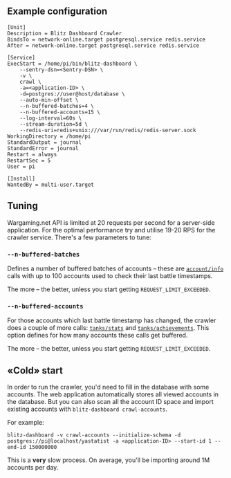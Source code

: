 ## Example configuration

```unit file (systemd)
[Unit]
Description = Blitz Dashboard Crawler
BindsTo = network-online.target postgresql.service redis.service
After = network-online.target postgresql.service redis.service

[Service]
ExecStart = /home/pi/bin/blitz-dashboard \
    --sentry-dsn=<Sentry-DSN> \
    -v \
    crawl \
    -a=<application-ID> \
    -d=postgres://user@host/database \
    --auto-min-offset \
    --n-buffered-batches=4 \
    --n-buffered-accounts=15 \
    --log-interval=60s \
    --stream-duration=5d \
    --redis-uri=redis+unix:///var/run/redis/redis-server.sock
WorkingDirectory = /home/pi
StandardOutput = journal
StandardError = journal
Restart = always
RestartSec = 5
User = pi

[Install]
WantedBy = multi-user.target
```

## Tuning

Wargaming.net API is limited at 20 requests per second for a server-side application. For the optimal performance try and utilise 19-20 RPS for the crawler service. There's a few parameters to tune:

### `--n-buffered-batches`

Defines a number of buffered batches of accounts – these are [`account/info`](https://developers.wargaming.net/reference/all/wotb/account/info/) calls with up to 100 accounts used to check their last battle timestamps.

The more – the better, unless you start getting `REQUEST_LIMIT_EXCEEDED`.

### `--n-buffered-accounts`

For those accounts which last battle timestamp has changed, the crawler does a couple of more calls: [`tanks/stats`](https://developers.wargaming.net/reference/all/wotb/tanks/stats/) and [`tanks/achievements`](https://developers.wargaming.net/reference/all/wotb/tanks/achievements/). This option defines for how many accounts these calls get buffered.

The more – the better, unless you start getting `REQUEST_LIMIT_EXCEEDED`.

## «Cold» start

In order to run the crawler, you'd need to fill in the database with some accounts. The web application automatically stores all viewed accounts in the database. But you can also scan all the account ID space and import existing accounts with `blitz-dashboard crawl-accounts`.

For example:

```shell
blitz-dashboard -v crawl-accounts --initialize-schema -d postgres://pi@localhost/yastatist -a <application-ID> --start-id 1 --end-id 150000000
```

This is a **very** slow process. On average, you'll be importing around 1M accounts per day.
